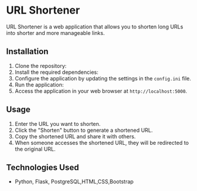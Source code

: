 # URL Shortener

URL Shortener is a web application that allows you to shorten long URLs into shorter and more manageable links.

## Installation

1. Clone the repository:
2. Install the required dependencies:
3. Configure the application by updating the settings in the `config.ini` file.
4. Run the application:
5. Access the application in your web browser at `http://localhost:5000`.

## Usage

1. Enter the URL you want to shorten.
2. Click the "Shorten" button to generate a shortened URL.
3. Copy the shortened URL and share it with others.
4. When someone accesses the shortened URL, they will be redirected to the original URL.

## Technologies Used

- Python, Flask, PostgreSQL,HTML,CSS,Bootstrap

